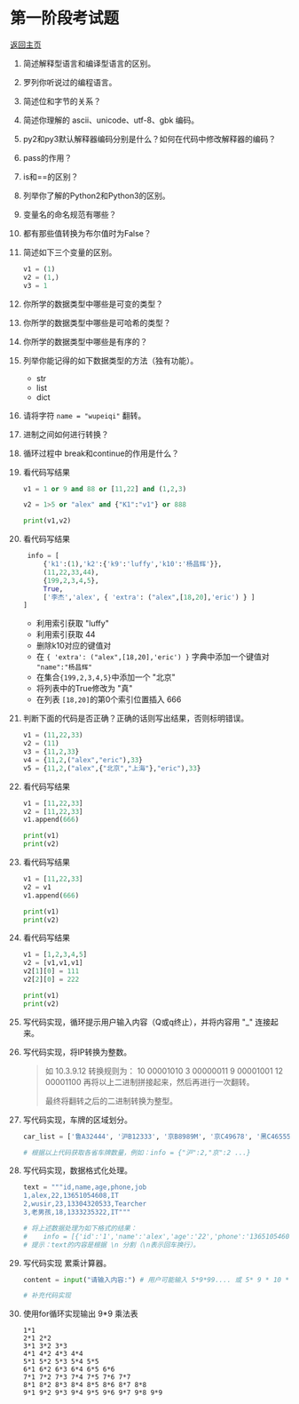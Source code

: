 # 第一阶段考试题
<a href="https://mqdcbz.github.io/study_python/">返回主页</a>

1. 简述解释型语言和编译型语言的区别。

2. 罗列你听说过的编程语言。

3. 简述位和字节的关系？

4. 简述你理解的 ascii、unicode、utf-8、gbk 编码。

5. py2和py3默认解释器编码分别是什么？如何在代码中修改解释器的编码？

6. pass的作用？

7. is和==的区别？

8. 列举你了解的Python2和Python3的区别。

9. 变量名的命名规范有哪些？

10. 都有那些值转换为布尔值时为False？

11. 简述如下三个变量的区别。

    ```python
    v1 = (1)
    v2 = (1,)
    v3 = 1
    ```

12. 你所学的数据类型中哪些是可变的类型？

13. 你所学的数据类型中哪些是可哈希的类型？

14. 你所学的数据类型中哪些是有序的？

15. 列举你能记得的如下数据类型的方法（独有功能）。

    - str
    - list
    - dict

16. 请将字符 `name = "wupeiqi"` 翻转。

17. 进制之间如何进行转换？

18. 循环过程中 break和continue的作用是什么？

19. 看代码写结果

    ```python
    v1 = 1 or 9 and 88 or [11,22] and (1,2,3)
    
    v2 = 1>5 or "alex" and {"K1":"v1"} or 888
    
    print(v1,v2)
    ```

20. 看代码写结果

    ```python
     info = [ 
         {'k1':(1),'k2':{'k9':'luffy','k10':'杨昌辉'}}, 
         (11,22,33,44),
         {199,2,3,4,5},
         True, 
         ['李杰','alex', { 'extra': ("alex",[18,20],'eric') } ]
    ]
    ```

    - 利用索引获取 "luffy" 
    - 利用索引获取 44
    - 删除k10对应的键值对
    - 在 `{ 'extra': ("alex",[18,20],'eric') }` 字典中添加一个键值对 `"name":"杨昌辉"`
    - 在集合` {199,2,3,4,5} `中添加一个 "北京"
    - 将列表中的True修改为 "真"
    - 在列表 `[18,20]`的第0个索引位置插入 666

21. 判断下面的代码是否正确？正确的话则写出结果，否则标明错误。

    ```python
    v1 = (11,22,33)
    v2 = (11)
    v3 = {11,2,33}
    v4 = {11,2,("alex","eric"),33}
    v5 = {11,2,("alex",{"北京","上海"},"eric"),33}
    ```

22. 看代码写结果

    ```python
    v1 = [11,22,33]
    v2 = [11,22,33]
    v1.append(666)
    
    print(v1)
    print(v2)
    ```

23. 看代码写结果

    ```python
    v1 = [11,22,33]
    v2 = v1
    v1.append(666)
    
    print(v1)
    print(v2)
    ```

24. 看代码写结果

    ```python
    v1 = [1,2,3,4,5]
    v2 = [v1,v1,v1]
    v2[1][0] = 111
    v2[2][0] = 222
    
    print(v1)
    print(v2)
    ```

25. 写代码实现，循环提示用户输入内容（Q或q终止），并将内容用 "_" 连接起来。

26. 写代码实现，将IP转换为整数。

    > 如 10.3.9.12 转换规则为：
    >      10            00001010
    >       3             00000011
    >       9             00001001
    >      12            00001100
    > 再将以上二进制拼接起来，然后再进行一次翻转。
    >
    > 最终将翻转之后的二进制转换为整型。

27. 写代码实现，车牌的区域划分。

    ```python
    car_list = ['鲁A32444', '沪B12333', '京B8989M', '京C49678', '黑C46555', '晋B25041', '沪C34567']
    
    # 根据以上代码获取各省车牌数量，例如：info = {"沪":2,"京":2 ...}
    ```

28. 写代码实现，数据格式化处理。

    ```python
    text = """id,name,age,phone,job
    1,alex,22,13651054608,IT 
    2,wusir,23,13304320533,Tearcher
    3,老男孩,18,1333235322,IT"""
    
    # 将上述数据处理为如下格式的结果：
    #    info = [{'id':'1','name':'alex','age':'22','phone':'13651054608','job':'IT'},.... ..]
    # 提示：text的内容是根据 \n 分割（\n表示回车换行）。
    
    ```

29. 写代码实现 累乘计算器。

    ```python
    content = input("请输入内容:") # 用户可能输入 5*9*99.... 或 5* 9 * 10 * 99 或 5 * 9 * 99...
    
    # 补充代码实现
    ```

30. 使用for循环实现输出 9*9 乘法表

    ```
    1*1
    2*1 2*2
    3*1 3*2 3*3
    4*1 4*2 4*3 4*4
    5*1 5*2 5*3 5*4 5*5
    6*1 6*2 6*3 6*4 6*5 6*6
    7*1 7*2 7*3 7*4 7*5 7*6 7*7
    8*1 8*2 8*3 8*4 8*5 8*6 8*7 8*8
    9*1 9*2 9*3 9*4 9*5 9*6 9*7 9*8 9*9
    ```

